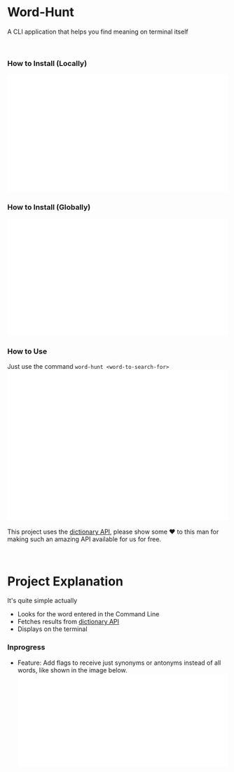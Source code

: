 # Word-Hunt
A CLI application that helps you find meaning on terminal itself

<br/>

### How to Install (Locally)

![Alt text](./public/local-install.svg)

### How to Install (Globally)
![Alt text](./public/global-install.svg)

### How to Use
Just use the command `word-hunt <word-to-search-for>`
![Alt text](./public/search-result.svg)

This project uses the [dictionary API](https://dictionaryapi.dev/), please show some ❤️ to this man for making such an amazing API available for us for free.

<br/>

# Project Explanation

It's quite simple actually
- Looks for the word entered in the Command Line
- Fetches results from [dictionary API](https://dictionaryapi.dev/)
- Displays on the terminal


### Inprogress
- Feature: Add flags to receive just synonyms or antonyms instead of all words, like shown in the image below.
![Alt text](./public/with-flags.svg)
